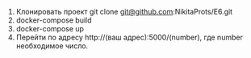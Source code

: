 1. Клонировать проект git clone git@github.com:NikitaProts/E6.git
2. docker-compose build 
3. docker-compose up
4. Перейти по адресу http://(ваш адрес):5000/(number), где number необходимое число. 


